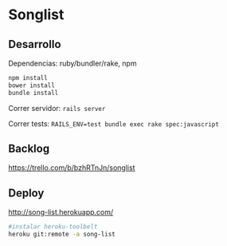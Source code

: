 Songlist
========

## Desarrollo

Dependencias: ruby/bundler/rake, npm

```bash
npm install
bower install
bundle install
```

Correr servidor:
`rails server`

Correr tests:
`RAILS_ENV=test bundle exec rake spec:javascript`

## Backlog

https://trello.com/b/bzhRTnJn/songlist

## Deploy

http://song-list.herokuapp.com/

```bash
#instalar heroku-toolbelt
heroku git:remote -a song-list
```
